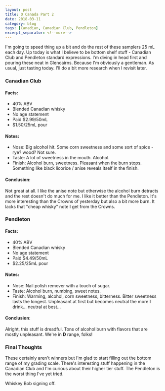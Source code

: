 ```yaml
---
layout: post
title: O Canada Part 2
date: 2018-03-11
category: blog
tags: [Canadian, Canadian Club, Pendleton]
excerpt_separator: <!--more-->
---
```


I'm going to speed thing up a bit and do the rest of these samplers 25 mL each day. Up today is what I believe to be bottom shelf stuff - Canadian Club and Pendleton standard expressions. I'm diving in head first and pouring these neat in Glencairns. Because I'm obviously a gentleman. As usual, just tasting today. I'll do a bit more research when I revisit later.

<!--more-->

### Canadian Club

#### Facts:

* 40% ABV
* Blended Canadian whisky
* No age statement
* Paid $2.99/50mL
* $1.50/25mL pour

#### Notes:

* Nose: Big alcohol hit. Some corn sweetness and some sort of spice - rye? wood? Not sure.
* Taste: A lot of sweetness in the mouth. Alcohol.
* Finish: Alcohol burn, sweetness. Pleasant when the burn stops. Something like black licorice / anise reveals itself in the finish.

#### Conclusion:

Not great at all. I like the anise note but otherwise the alcohol burn detracts and the rest doesn't do much for me. I like it better than the Pendleton. It's more interesting than the Crowns of yesterday but also a bit more burn. It lacks that "cheap whisky" note I get from the Crowns.

### Pendleton

#### Facts:

* 40% ABV
* Blended Canadian whisky
* No age statement
* Paid $4.49/50mL
* $2.25/25mL pour

#### Notes:

* Nose: Nail polish remover with a touch of sugar.
* Taste: Alcohol burn, numbing, sweet notes.
* Finish: Warming, alcohol, corn sweetness, bitterness. Bitter sweetness lasts the longest. Unpleasant at first but becomes neutral the more I drink... neutral at best...

#### Conclusion:

Alright, this stuff is dreadful. Tons of alcohol burn with flavors that are mostly unpleasant. We're in **D** range, folks!

### Final Thoughts

These certainly aren't winners but I'm glad to start filling out the bottom range of my grading scale. There's interesting stuff happening in the Canadian Club and I'm curious about their higher tier stuff. The Pendleton is the worst thing I've yet tried.

Whiskey Bob signing off.
